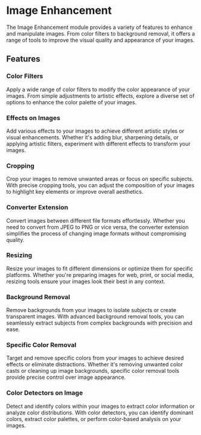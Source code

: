 # Image Enhancement

The Image Enhancement module provides a variety of features to enhance and manipulate images. From color filters to background removal, it offers a range of tools to improve the visual quality and appearance of your images.

## Features

### Color Filters

Apply a wide range of color filters to modify the color appearance of your images. From simple adjustments to artistic effects, explore a diverse set of options to enhance the color palette of your images.

### Effects on Images

Add various effects to your images to achieve different artistic styles or visual enhancements. Whether it's adding blur, sharpening details, or applying artistic filters, experiment with different effects to transform your images.

### Cropping

Crop your images to remove unwanted areas or focus on specific subjects. With precise cropping tools, you can adjust the composition of your images to highlight key elements or improve overall aesthetics.

### Converter Extension

Convert images between different file formats effortlessly. Whether you need to convert from JPEG to PNG or vice versa, the converter extension simplifies the process of changing image formats without compromising quality.

### Resizing

Resize your images to fit different dimensions or optimize them for specific platforms. Whether you're preparing images for web, print, or social media, resizing tools ensure your images look their best in any context.

### Background Removal

Remove backgrounds from your images to isolate subjects or create transparent images. With advanced background removal tools, you can seamlessly extract subjects from complex backgrounds with precision and ease.

### Specific Color Removal

Target and remove specific colors from your images to achieve desired effects or eliminate distractions. Whether it's removing unwanted color casts or cleaning up image backgrounds, specific color removal tools provide precise control over image appearance.

### Color Detectors on Image

Detect and identify colors within your images to extract color information or analyze color distributions. With color detectors, you can identify dominant colors, extract color palettes, or perform color-based analysis on your images.

